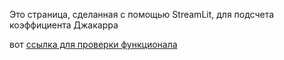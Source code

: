 Это страница, сделанная с помощью StreamLit, для подсчета коэффициента Джакарра


вот [ссылка для проверки функционала ](https://allfeeto-jakar-main-6juhtd.streamlit.app/)
